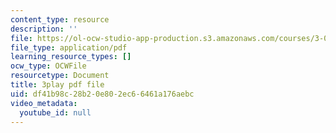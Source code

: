 ```yaml
---
content_type: resource
description: ''
file: https://ol-ocw-studio-app-production.s3.amazonaws.com/courses/3-091-introduction-to-solid-state-chemistry-fall-2018/df41b98c28b20e802ec66461a176aebc_pUp7jJcp8p4.pdf
file_type: application/pdf
learning_resource_types: []
ocw_type: OCWFile
resourcetype: Document
title: 3play pdf file
uid: df41b98c-28b2-0e80-2ec6-6461a176aebc
video_metadata:
  youtube_id: null
---
```


